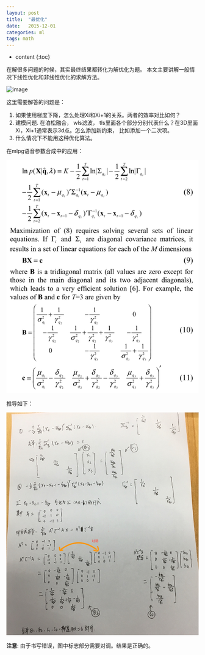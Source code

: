 ```yaml
---
layout: post
title:  "最优化"
date:   2015-12-01
categories: ml
tags: math
---
```

* content
{:toc}

在解很多问题的时候，其实最终结果都转化为解优化为题。 本文主要讲解一般情况下线性优化和非线性优化的求解方法。




![image](http://vsooda.github.io/assets/optimize/opnote1.jpg)

这里需要解答的问题是：

1. 如果使用梯度下降，怎么处理Xi和Xi+1的关系。两者的效率对比如何？
2. 建模问题. 在泊松融合， wls滤波， tls里面各个部分分别代表什么？在3D里面Xi，Xi+1通常表示3d点。怎么添加新约束， 比如添加一个二次项。
3. 什么情况下不能用这种优化算法。


在mlpg语音参数合成中的应用：


![image](/assets/optimize/linear_eq.png)

推导如下：

![image](/assets/optimize/linear_solver.jpg)

**注意**: 由于书写错误，图中标志部分需要对调。结果是正确的。